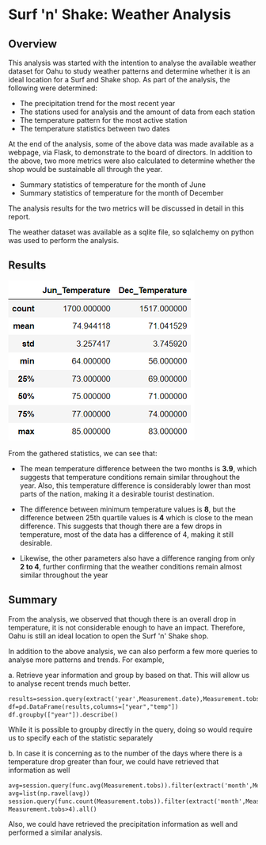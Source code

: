 # Surf 'n' Shake: Weather Analysis

## Overview

This analysis was started with the intention to analyse the available weather dataset for Oahu to study weather patterns and determine whether it is an ideal location for a Surf and Shake shop. As part of the analysis, the following were determined:

- The precipitation trend for the most recent year
- The stations used for analysis and the amount of data from each station
- The temperature pattern for the most active station
- The temperature statistics between two dates

At the end of the analysis, some of the above data was made available as a webpage, via Flask, to demonstrate to the board of directors. In addition to the above, two more metrics were also calculated to determine whether the shop would be sustainable all through the year.

- Summary statistics of temperature for the month of June
- Summary statistics of temperature for the month of December

The analysis results for the two metrics will be discussed in detail in this report. 

The weather dataset was available as a sqlite file, so sqlalchemy on python was used to perform the analysis.

## Results

![Temperature Statistics](https://github.com/Dhanushree27/Surfs_up/blob/main/images/Temperature_statistics.PNG "Temperature Statistics")

From the gathered statistics, we can see that:

- The mean temperature difference between the two months is **3.9**, which suggests that temperature conditions remain similar throughout the year. Also, this temperature difference is considerably lower than most parts of the nation, making it a desirable tourist destination.

- The difference between minimum temperature values is **8**, but the difference between 25th quartile values is **4** which is close to the mean difference. This suggests that though there are a few drops in temperature, most of the data has a difference of 4, making it still desirable.

- Likewise, the other parameters also have a difference ranging from only **2 to 4**, further confirming that the weather conditions remain almost similar throughout the year

## Summary

From the analysis, we observed that though there is an overall drop in temperature, it is not considerable enough to have an impact. Therefore, Oahu is still an ideal location to open the Surf 'n' Shake shop.

In addition to the above analysis, we can also perform a few more queries to analyse more patterns and trends. For example,

a. Retrieve year information and group by based on that. This will allow us to analyse recent trends much better.

```
results=session.query(extract('year',Measurement.date),Measurement.tobs).filter(extract('month',Measurement.date)==12).all()
df=pd.DataFrame(results,columns=["year","temp"])
df.groupby(["year"]).describe()
```

While it is possible to groupby directly in the query, doing so would require us to specify each of the statistic separately

b. In case it is concerning as to the number of the days where there is a temperature drop greater than four, we could have retrieved that information as well

```
avg=session.query(func.avg(Measurement.tobs)).filter(extract('month',Measurement.date)==12).all()
avg=list(np.ravel(avg))
session.query(func.count(Measurement.tobs)).filter(extract('month',Measurement.date)==12).filter(avg[0]-Measurement.tobs>4).all()
```

Also, we could have retrieved the precipitation information as well and performed a similar analysis. 

